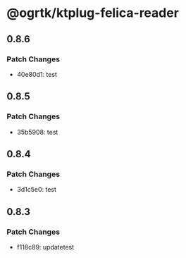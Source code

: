 # @ogrtk/ktplug-felica-reader

## 0.8.6

### Patch Changes

- 40e80d1: test

## 0.8.5

### Patch Changes

- 35b5908: test

## 0.8.4

### Patch Changes

- 3d1c5e0: test

## 0.8.3

### Patch Changes

- f118c89: updatetest
